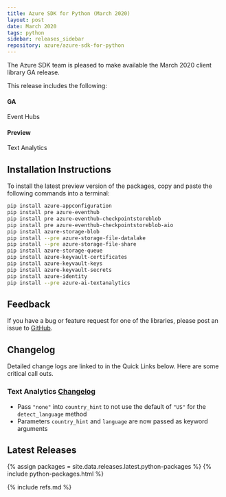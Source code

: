 ```yaml
---
title: Azure SDK for Python (March 2020)
layout: post
date: March 2020
tags: python
sidebar: releases_sidebar
repository: azure/azure-sdk-for-python
---
```


The Azure SDK team is pleased to make available the March 2020 client library GA release.

This release includes the following:

#### GA

Event Hubs

#### Preview

Text Analytics


## Installation Instructions

To install the latest preview version of the packages, copy and paste the following commands into a terminal:

```bash
pip install azure-appconfiguration
pip install pre azure-eventhub
pip install pre azure-eventhub-checkpointstoreblob
pip install pre azure-eventhub-checkpointstoreblob-aio
pip install azure-storage-blob
pip install --pre azure-storage-file-datalake
pip install --pre azure-storage-file-share
pip install azure-storage-queue
pip install azure-keyvault-certificates
pip install azure-keyvault-keys
pip install azure-keyvault-secrets
pip install azure-identity
pip install --pre azure-ai-textanalytics
```

## Feedback

If you have a bug or feature request for one of the libraries, please post an issue to [GitHub](https://github.com/azure/azure-sdk-for-python/issues).

## Changelog

Detailed change logs are linked to in the Quick Links below. Here are some critical call outs.

### Text Analytics [Changelog](https://github.com/Azure/azure-sdk-for-python/blob/master/sdk/textanalytics/azure-ai-textanalytics/CHANGELOG.md#change-log-azure-ai-textanalytics)

- Pass `"none"` into `country_hint` to not use the default of `"US"` for the `detect_language` method
- Parameters `country_hint` and `language` are now passed as keyword arguments

## Latest Releases

{% assign packages = site.data.releases.latest.python-packages %}
{% include python-packages.html %}

{% include refs.md %}
